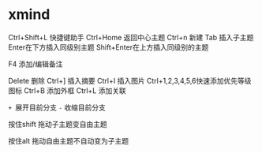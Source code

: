 # xmind
Ctrl+Shift+L 快捷键助手
Ctrl+Home 返回中心主题
Ctrl+n 新建
Tab 插入子主题
Enter在下方插入同级别主题
Shift+Enter在上方插入同级别的主题

F4 添加/编辑备注

Delete 删除
Ctrl+] 插入摘要
Ctrl+I 插入图片
Ctrl+1,2,3,4,5,6快速添加优先等级图标
Ctrl+B 添加外框
Ctrl+L 添加关联

`+ `展开目前分支
`-` 收缩目前分支

按住shift 拖动子主题变自由主题

按住alt 拖动自由主题不自动变为子主题